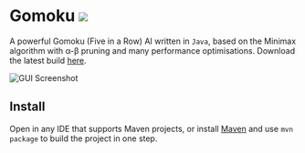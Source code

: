 # Gomoku ![](https://travis-ci.org/haslam22/gomoku.svg?branch=master)
A powerful Gomoku (Five in a Row) AI written in `Java`, based on the Minimax algorithm with α-β pruning and many performance optimisations. Download the latest build [here](target/Gomoku-1.0.jar).

![GUI Screenshot](http://i.imgur.com/sMCavOR.png)

## Install
Open in any IDE that supports Maven projects, or install [Maven](https://maven.apache.org/download.cgi) and use `mvn package` to build the project in one step.
